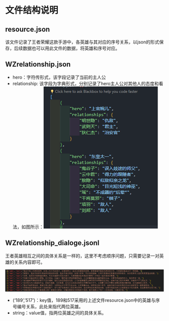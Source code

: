 # 文件结构说明

## resource.json

该文件记录了王者荣耀这款手游中，各英雄与其对应的序号关系，以json的形式保存，后续数据也可以用此文件的数据，将英雄和序号对应。

## WZrelationship.json

+ hero：字符传形式，该字段记录了当前的主人公
+ relationship: 该字段为字典形式，分别记录了hero主人公对其他人的态度和看法，如图所示：![](./img/example.png)

## WZrelationship_dialoge.jsonl

王者英雄相互之间的具体关系是一样的，这里不考虑顺序问题，只需要记录一对英雄的关系内容即可。

![image-20240515092257649](./img/example2.png)

+ (‘189’,’517’)：key值，189和517采用的上述文件resource.json中的英雄与序号编号关系，此处来指代两位英雄。
+ string：value值，指两位英雄之间的具体关系。